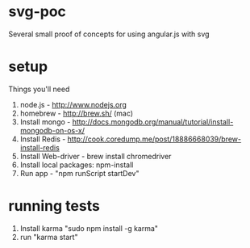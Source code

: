 svg-poc
=====================

Several small proof of concepts for using angular.js with svg

setup
=====================

Things you'll need

1. node.js - http://www.nodejs.org
2. homebrew - http://brew.sh/ (mac)
3. Install mongo - http://docs.mongodb.org/manual/tutorial/install-mongodb-on-os-x/
4. Install Redis - http://cook.coredump.me/post/18886668039/brew-install-redis
5. Install Web-driver - brew install chromedriver
6. Install local packages: npm-install 
7. Run app - "npm runScript startDev"


running tests
=====================
1. Install karma "sudo npm install -g karma"
2. run "karma start"
